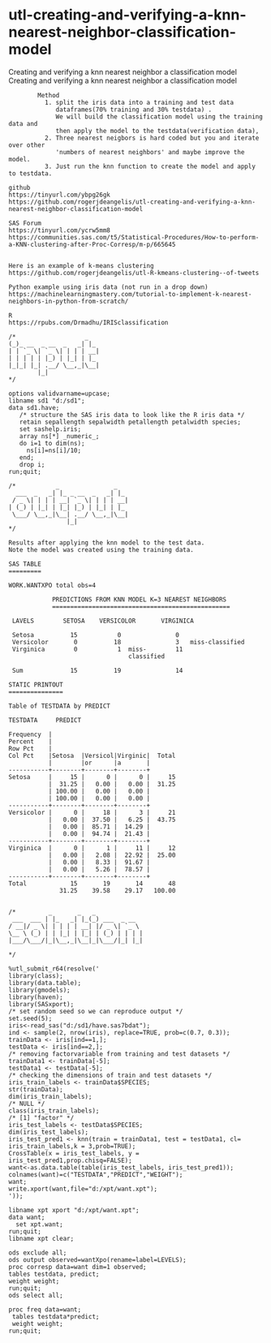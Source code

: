 # utl-creating-and-verifying-a-knn-nearest-neighbor-classification-model
Creating and verifying a knn nearest neighbor a classification model 
    Creating and verifying a knn nearest neighbor a classification model                                                    
                                                                                                                            
            Method                                                                                                          
              1. split the iris data into a training and test data                                                          
                 dataframes(70% training and 30% testdata) .                                                                
                 We will build the classification model using the training data and                                         
                 then apply the model to the testdata(verification data),                                                   
              2. Three nearest neigbors is hard coded but you and iterate over other                                        
                 'numbers of nearest neighbors' and maybe improve the model.                                                
              3. Just run the knn function to create the model and apply to testdata.                                       
                                                                                                                            
    github                                                                                                                  
    https://tinyurl.com/ybpg26gk                                                                                            
    https://github.com/rogerjdeangelis/utl-creating-and-verifying-a-knn-nearest-neighbor-classification-model               
                                                                                                                            
    SAS Forum                                                                                                               
    https://tinyurl.com/ycrw5mm8                                                                                            
    https://communities.sas.com/t5/Statistical-Procedures/How-to-perform-a-KNN-clustering-after-Proc-Corresp/m-p/665645     
                                                                                                                            
                                                                                                                            
    Here is an example of k-means clustering                                                                                
    https://github.com/rogerjdeangelis/utl-R-kmeans-clustering--of-tweets                                                   
                                                                                                                            
    Python example using iris data (not run in a drop down)                                                                 
    https://machinelearningmastery.com/tutorial-to-implement-k-nearest-neighbors-in-python-from-scratch/                    
                                                                                                                            
    R                                                                                                                       
    https://rpubs.com/Drmadhu/IRISclassification                                                                            
                                                                                                                            
    /*                   _                                                                                                  
    (_)_ __  _ __  _   _| |_                                                                                                
    | | `_ \| `_ \| | | | __|                                                                                               
    | | | | | |_) | |_| | |_                                                                                                
    |_|_| |_| .__/ \__,_|\__|                                                                                               
            |_|                                                                                                             
    */                                                                                                                      
                                                                                                                            
    options validvarname=upcase;                                                                                            
    libname sd1 "d:/sd1";                                                                                                   
    data sd1.have;                                                                                                          
       /* structure the SAS iris data to look like the R iris data */                                                       
       retain sepallength sepalwidth petallength petalwidth species;                                                        
       set sashelp.iris;                                                                                                    
       array ns[*] _numeric_;                                                                                               
       do i=1 to dim(ns);                                                                                                   
         ns[i]=ns[i]/10;                                                                                                    
       end;                                                                                                                 
       drop i;                                                                                                              
    run;quit;                                                                                                               
                                                                                                                            
    /*           _               _                                                                                          
      ___  _   _| |_ _ __  _   _| |_                                                                                        
     / _ \| | | | __| `_ \| | | | __|                                                                                       
    | (_) | |_| | |_| |_) | |_| | |_                                                                                        
     \___/ \__,_|\__| .__/ \__,_|\__|                                                                                       
                    |_|                                                                                                     
    */                                                                                                                      
                                                                                                                            
    Results after applying the knn model to the test data.                                                                  
    Note the model was created using the training data.                                                                     
                                                                                                                            
    SAS TABLE                                                                                                               
    =========                                                                                                               
                                                                                                                            
    WORK.WANTXPO total obs=4                                                                                                
                                                                                                                            
                PREDICTIONS FROM KNN MODEL K=3 NEAREST NEIGHBORS                                                            
                =================================================                                                           
                                                                                                                            
     LAVELS        SETOSA    VERSICOLOR       VIRGINICA                                                                     
                                                                                                                            
     Setosa          15           0               0                                                                         
     Versicolor       0          18               3   miss-classified                                                       
     Virginica        0           1  miss-        11                                                                        
                                     classified                                                                             
                                                                                                                            
     Sum             15          19               14                                                                        
                                                                                                                            
    STATIC PRINTOUT                                                                                                         
    ===============                                                                                                         
                                                                                                                            
    Table of TESTDATA by PREDICT                                                                                            
                                                                                                                            
    TESTDATA     PREDICT                                                                                                    
                                                                                                                            
    Frequency  |                                                                                                            
    Percent    |                                                                                                            
    Row Pct    |                                                                                                            
    Col Pct    |Setosa  |Versicol|Virginic|  Total                                                                          
               |        |or      |a       |                                                                                 
    -----------+--------+--------+--------+                                                                                 
    Setosa     |     15 |      0 |      0 |     15                                                                          
               |  31.25 |   0.00 |   0.00 |  31.25                                                                          
               | 100.00 |   0.00 |   0.00 |                                                                                 
               | 100.00 |   0.00 |   0.00 |                                                                                 
    -----------+--------+--------+--------+                                                                                 
    Versicolor |      0 |     18 |      3 |     21                                                                          
               |   0.00 |  37.50 |   6.25 |  43.75                                                                          
               |   0.00 |  85.71 |  14.29 |                                                                                 
               |   0.00 |  94.74 |  21.43 |                                                                                 
    -----------+--------+--------+--------+                                                                                 
    Virginica  |      0 |      1 |     11 |     12                                                                          
               |   0.00 |   2.08 |  22.92 |  25.00                                                                          
               |   0.00 |   8.33 |  91.67 |                                                                                 
               |   0.00 |   5.26 |  78.57 |                                                                                 
    -----------+--------+--------+--------+                                                                                 
    Total            15       19       14       48                                                                          
                  31.25    39.58    29.17   100.00                                                                          
                                                                                                                            
                                                                                                                            
    /*         _       _   _                                                                                                
     ___  ___ | |_   _| |_(_) ___  _ __                                                                                     
    / __|/ _ \| | | | | __| |/ _ \| `_ \                                                                                    
    \__ \ (_) | | |_| | |_| | (_) | | | |                                                                                   
    |___/\___/|_|\__,_|\__|_|\___/|_| |_|                                                                                   
                                                                                                                            
    */                                                                                                                      
                                                                                                                            
    %utl_submit_r64(resolve('                                                                                               
    library(class);                                                                                                         
    library(data.table);                                                                                                    
    library(gmodels);                                                                                                       
    library(haven);                                                                                                         
    library(SASxport);                                                                                                      
    /* set random seed so we can reproduce output */                                                                        
    set.seed(5);                                                                                                            
    iris<-read_sas("d:/sd1/have.sas7bdat");                                                                                 
    ind <- sample(2, nrow(iris), replace=TRUE, prob=c(0.7, 0.3));                                                           
    trainData <- iris[ind==1,];                                                                                             
    testData <- iris[ind==2,];                                                                                              
    /* removing factorvariable from training and test datasets */                                                           
    trainData1 <- trainData[-5];                                                                                            
    testData1 <- testData[-5];                                                                                              
    /* checking the dimensions of train and test datasets */                                                                
    iris_train_labels <- trainData$SPECIES;                                                                                 
    str(trainData);                                                                                                         
    dim(iris_train_labels);                                                                                                 
    /* NULL */                                                                                                              
    class(iris_train_labels);                                                                                               
    /* [1] "factor" */                                                                                                      
    iris_test_labels <- testData$SPECIES;                                                                                   
    dim(iris_test_labels);                                                                                                  
    iris_test_pred1 <- knn(train = trainData1, test = testData1, cl= iris_train_labels,k = 3,prob=TRUE);                    
    CrossTable(x = iris_test_labels, y = iris_test_pred1,prop.chisq=FALSE);                                                 
    want<-as.data.table(table(iris_test_labels, iris_test_pred1));                                                          
    colnames(want)=c("TESTDATA","PREDICT","WEIGHT");                                                                        
    want;                                                                                                                   
    write.xport(want,file="d:/xpt/want.xpt");                                                                               
    '));                                                                                                                    
                                                                                                                            
    libname xpt xport "d:/xpt/want.xpt";                                                                                    
    data want;                                                                                                              
      set xpt.want;                                                                                                         
    run;quit;                                                                                                               
    libname xpt clear;                                                                                                      
                                                                                                                            
    ods exclude all;                                                                                                        
    ods output observed=wantXpo(rename=label=LEVELS);                                                                       
    proc corresp data=want dim=1 observed;                                                                                  
    tables testdata, predict;                                                                                               
    weight weight;                                                                                                          
    run;quit;                                                                                                               
    ods select all;                                                                                                         
                                                                                                                            
    proc freq data=want;                                                                                                    
     tables testdata*predict;                                                                                               
     weight weight;                                                                                                         
    run;quit;                                                                                                               
                                                                                                                            
